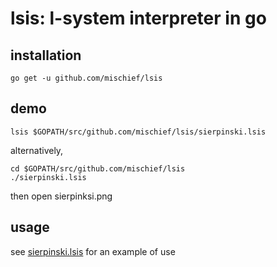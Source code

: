 lsis: l-system interpreter in go
================================

installation
------------

    go get -u github.com/mischief/lsis

demo
----

    lsis $GOPATH/src/github.com/mischief/lsis/sierpinski.lsis

alternatively,

    cd $GOPATH/src/github.com/mischief/lsis
    ./sierpinski.lsis

then open sierpinksi.png

usage
-----

see [sierpinski.lsis](sierpinski.lsis) for an example of use

